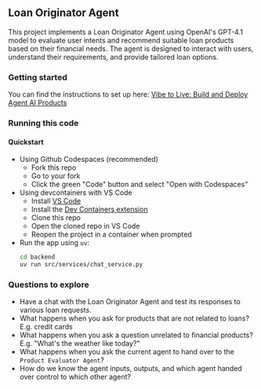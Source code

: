 ## Loan Originator Agent

This project implements a Loan Originator Agent using OpenAI's GPT-4.1 model to evaluate user intents and recommend suitable loan products based on their financial needs. The agent is designed to interact with users, understand their requirements, and provide tailored loan options.

### Getting started

You can find the instructions to set up here: [Vibe to Live: Build and Deploy Agent AI Products](https://wood-farmhouse-ac7.notion.site/Vibe-to-Live-Build-and-Deploy-Agent-AI-Products-29c77f1588908055ab3adb5d67e6f713)

### Running this code

#### Quickstart

* Using Github Codespaces (recommended)
    * Fork this repo
    * Go to your fork
    * Click the green "Code" button and select "Open with Codespaces"
* Using devcontainers with VS Code
    * Install [VS Code](https://code.visualstudio.com/)
    * Install the [Dev Containers extension](https://marketplace.visualstudio.com/items?itemName=ms-vscode-remote.remote-containers)
    * Clone this repo
    * Open the cloned repo in VS Code
    * Reopen the project in a container when prompted
* Run the app using `uv`:
    ```bash
    cd backend
    uv run src/services/chat_service.py
    ```

### Questions to explore

* Have a chat with the Loan Originator Agent and test its responses to various loan requests.
* What happens when you ask for products that are not related to loans? E.g. credit cards
* What happens when you ask a question unrelated to financial products? E.g. "What's the weather like today?"
* What happens when you ask the current agent to hand over to the `Product Evaluator Agent`?
* How do we know the agent inputs, outputs, and which agent handed over control to which other agent?

